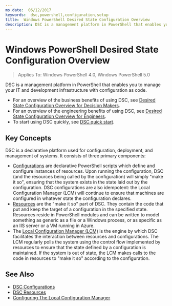 ```yaml
---
ms.date:  06/12/2017
keywords:  dsc,powershell,configuration,setup
title:  Windows PowerShell Desired State Configuration Overview
description: DSC is a management platform in PowerShell that enables you to manage your IT and development infrastructure with configuration as code.
---
```


# Windows PowerShell Desired State Configuration Overview

> Applies To: Windows PowerShell 4.0, Windows PowerShell 5.0

DSC is a management platform in PowerShell that enables you to manage your IT and development
infrastructure with configuration as code.

- For an overview of the business benefits of using DSC, see
  [Desired State Configuration Overview for Decision Makers](decisionMaker.md).
- For an overview of the engineering benefits of using DSC, see
  [Desired State Configuration Overview for Engineers](DscForEngineers.md).
- To start using DSC quickly, see [DSC quick start](../quickstarts/website-quickstart.md).

## Key Concepts

DSC is a declarative platform used for configuration, deployment, and management of systems. It
consists of three primary components:

- [Configurations](../configurations/configurations.md) are declarative PowerShell scripts which
  define and configure instances of resources. Upon running the configuration, DSC (and the
  resources being called by the configuration) will simply "make it so", ensuring that the system
  exists in the state laid out by the configuration. DSC configurations are also idempotent: the
  Local Configuration Manager (LCM) will continue to ensure that machines are configured in whatever
  state the configuration declares.
- [Resources](../resources/resources.md) are the "make it so" part of DSC. They contain the code
  that put and keep the target of a configuration in the specified state. Resources reside in
  PowerShell modules and can be written to model something as generic as a file or a Windows
  process, or as specific as an IIS server or a VM running in Azure.
- The [Local Configuration Manager (LCM)](../managing-nodes/metaConfig.md) is the engine by which
  DSC facilitates the interaction between resources and configurations. The LCM regularly polls the
  system using the control flow implemented by resources to ensure that the state defined by a
  configuration is maintained. If the system is out of state, the LCM makes calls to the code in
  resources to "make it so" according to the configuration.

## See Also

- [DSC Configurations](../configurations/configurations.md)
- [DSC Resources](../resources/resources.md)
- [Configuring The Local Configuration Manager](../managing-nodes/metaConfig.md)
